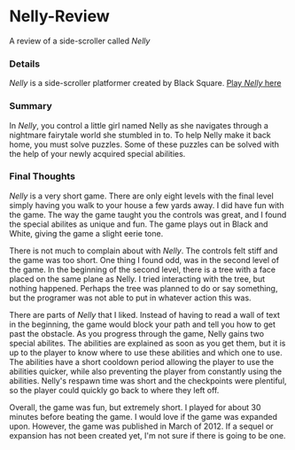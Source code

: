 # Nelly-Review
A review of a side-scroller called *Nelly*

### Details
*Nelly* is a side-scroller platformer created by Black Square.
[Play *Nelly* here](https://armorgames.com/play/12982/nelly?tag-referral=side-scrolling)

### Summary
In *Nelly*, you control a little girl named Nelly as she navigates through a nightmare fairytale world she stumbled in to. To help Nelly make it back home, you must solve puzzles. Some of these puzzles can be solved with the help of your newly acquired special abilities.

### Final Thoughts
*Nelly* is a very short game. There are only eight levels with the final level simply having you walk to your house a few yards away. I did have fun with the game. The way the game taught you the controls was great, and I found the special abilites as unique and fun. The game plays out in Black and White, giving the game a slight eerie tone.

There is not much to complain about with *Nelly*. The controls felt stiff and the game was too short. One thing I found odd, was in the second level of the game. In the beginning of the second level, there is a tree with a face placed on the same plane as Nelly. I tried interacting with the tree, but nothing happened. Perhaps the tree was planned to do or say something, but the programer was not able to put in whatever action this was.

There are parts of *Nelly* that I liked. Instead of having to read a wall of text in the beginning, the game would block your path and tell you how to get past the obstacle. As you progress through the game, Nelly gains two special abilites. The abilities are explained as soon as you get them, but it is up to the player to know where to use these abilities and which one to use. The abilities have a short cooldown period allowing the player to use the abilities quicker, while also preventing the player from constantly using the abilities. Nelly's respawn time was short and the checkpoints were plentiful, so the player could quickly go back to where they left off.

Overall, the game was fun, but extremely short. I played for about 30 minutes before beating the game. I would love if the game was expanded upon. However, the game was published in March of 2012. If a sequel or expansion has not been created yet, I'm not sure if there is going to be one.
